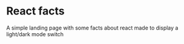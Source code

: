 # React facts
A simple landing page with some facts about react made to display a light/dark mode switch


